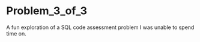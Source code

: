 # Problem_3_of_3
A fun exploration of a SQL code assessment problem I was unable to spend time on. 
